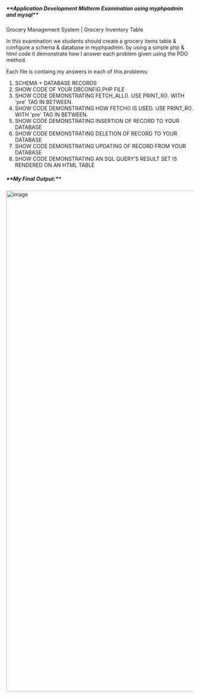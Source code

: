 <h5>**Application Development Midterm Examination using myphpadmin and mysql**</h5>

Grocery Management System | Grocery Inventory Table

In this examination we students should create a grocery items table & configure a schema & database in myphpadmin. 
by using a simple php & html code it demonstrate how I answer each problem given using the PDO method.

Each file is containg my answers in each of this problems:

1. SCHEMA + DATABASE RECORDS
2. SHOW CODE OF YOUR DBCONFIG.PHP FILE
3. SHOW CODE DEMONSTRATING FETCH_ALL(). USE PRINT_R(). WITH 'pre' TAG IN BETWEEN.
4. SHOW CODE DEMONSTRATING HOW FETCH() IS USED. USE PRINT_R(). WITH 'pre' TAG IN BETWEEN.
5. SHOW CODE DEMONSTRATING INSERTION OF RECORD TO YOUR DATABASE
6. SHOW CODE DEMONSTRATING DELETION OF RECORD TO YOUR DATABASE
7. SHOW CODE DEMONSTRATING UPDATING OF RECORD FROM YOUR DATABASE
8. SHOW CODE DEMONSTRATING AN SQL QUERY’S RESULT SET IS RENDERED ON AN HTML TABLE


<h5>**My Final Output:**</h5>
<img width="2543" height="1350" alt="image" src="https://github.com/user-attachments/assets/cc2ecb53-0bad-4499-9e17-89409f227557" />
